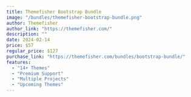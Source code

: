 ```yaml
---
title: Themefisher Bootstrap Bundle
image: "/bundles/themefisher-bootstrap-bundle.png"
author: Themefisher
author_link: "https://themefisher.com/"
description: ""
date: 2024-02-14
price: $57
regular_price: $127
purchase_link: "https://themefisher.com/bundles/bootstrap-bundle/"
features:
  - "14+ Themes"
  - "Premium Support"
  - "Multiple Projects"
  - "Upcoming Themes"
---
```

